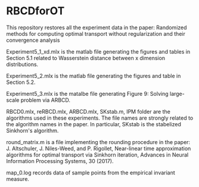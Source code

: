 # RBCDforOT
This repository restores all the experiment data in the paper: Randomized methods for computing optimal transport without
regularization and their convergence analysis

Experiment5_1_xd.mlx is the matlab file generating the figures and tables in Section 5.1 related to Wasserstein distance between x dimension distributions. 

Experiment5_2.mlx is the matlab file generating the figures and table in Section 5.2. 

Experiment5_3.mlx is the matalbe file generating Figure 9: Solving large-scale problem via ARBCD. 

RBCD0.mlx, reRBCD.mlx, ARBCD.mlx, SKstab.m, IPM folder are the algorithms used in these experiments. The file names are strongly related to the algorithm names in the paper. In particular, SKstab is the stabelized Sinkhorn's algorithm.

round_matrix.m is a file implementing the rounding procedure in the paper: J. Altschuler, J. Niles-Weed, and P. Rigollet, Near-linear time approximation algorithms for optimal transport via Sinkhorn iteration, Advances in Neural Information Processing Systems, 30 (2017).

map_0.log records data of sample points from the empirical invariant measure.

